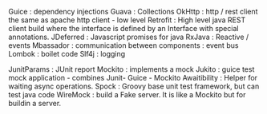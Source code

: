 Guice : dependency injections
Guava : Collections 
OkHttp : http / rest client the same as apache http client - low level
Retrofit : High level java REST client build where the interface is defined by an Interface with special annotations.
JDeferred : Javascript promises for java
RxJava : Reactive / events
Mbassador : communication between components : event bus
Lombok : boilet code
Slf4j : logging


JunitParams : JUnit report 
Mockito : implements a mock
Jukito : guice test mock application - combines Junit- Guice - Mockito
Awaitibility : Helper for waiting async operations.
Spock : Groovy base unit test framework, but can test java code 
WireMock : build a Fake server. It is like a Mockito but for buildin a server. 
